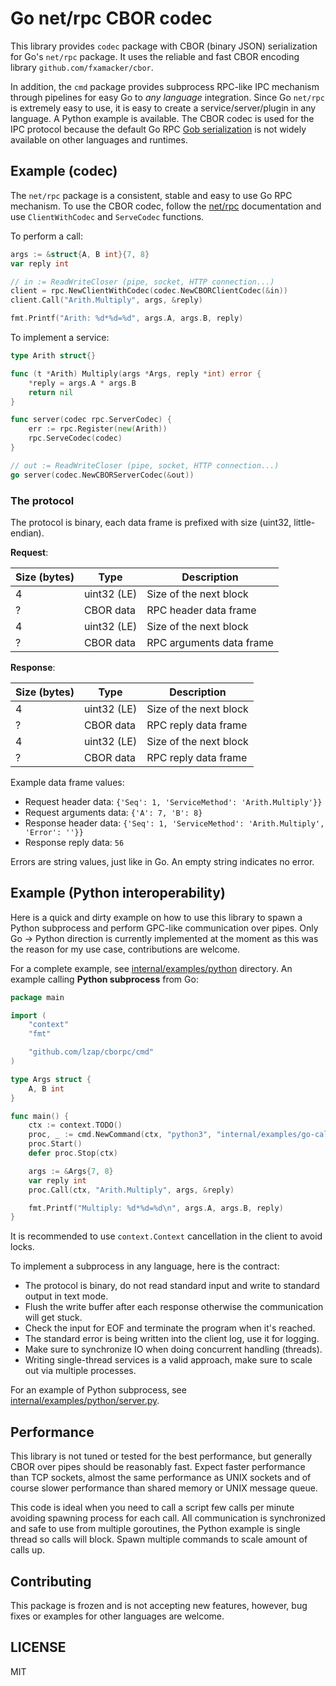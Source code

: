 # Go net/rpc CBOR codec

This library provides `codec` package with CBOR (binary JSON) serialization for Go's `net/rpc` package. It uses the
reliable and fast CBOR encoding library `github.com/fxamacker/cbor`.

In addition, the `cmd` package provides subprocess RPC-like IPC mechanism through pipelines for easy Go to _any
language_ integration. Since Go `net/rpc` is extremely easy to use, it is easy to create a service/server/plugin in
any language. A Python example is available. The CBOR codec is used for the IPC protocol because the default Go
RPC [Gob serialization](https://pkg.go.dev/encoding/gob) is not widely available on other languages and runtimes.

## Example (codec)

The `net/rpc` package is a consistent, stable and easy to use Go RPC mechanism. To use the CBOR codec, follow
the [net/rpc](https://pkg.go.dev/net/rpc) documentation and use `ClientWithCodec` and `ServeCodec` functions.

To perform a call:

```go
args := &struct{A, B int}{7, 8}
var reply int

// in := ReadWriteCloser (pipe, socket, HTTP connection...)
client = rpc.NewClientWithCodec(codec.NewCBORClientCodec(&in))
client.Call("Arith.Multiply", args, &reply)

fmt.Printf("Arith: %d*%d=%d", args.A, args.B, reply)
```

To implement a service:

```go
type Arith struct{}

func (t *Arith) Multiply(args *Args, reply *int) error {
    *reply = args.A * args.B
    return nil
}

func server(codec rpc.ServerCodec) {
    err := rpc.Register(new(Arith))
    rpc.ServeCodec(codec)
}

// out := ReadWriteCloser (pipe, socket, HTTP connection...)
go server(codec.NewCBORServerCodec(&out))
```

### The protocol

The protocol is binary, each data frame is prefixed with size (uint32, little-endian).

**Request**:

| Size (bytes) | Type        | Description              |
|--------------|-------------|--------------------------|
| 4            | uint32 (LE) | Size of the next block   |
| ?            | CBOR data   | RPC header data frame    |
| 4            | uint32 (LE) | Size of the next block   |
| ?            | CBOR data   | RPC arguments data frame |

**Response**:

| Size (bytes) | Type        | Description            |
|--------------|-------------|------------------------|
| 4            | uint32 (LE) | Size of the next block |
| ?            | CBOR data   | RPC reply data frame   |
| 4            | uint32 (LE) | Size of the next block |
| ?            | CBOR data   | RPC reply data frame   |

Example data frame values:

* Request header data: `{'Seq': 1, 'ServiceMethod': 'Arith.Multiply'}}`
* Request arguments data: `{'A': 7, 'B': 8}`
* Response header data: `{'Seq': 1, 'ServiceMethod': 'Arith.Multiply', 'Error': ''}}`
* Response reply data: `56`

Errors are string values, just like in Go. An empty string indicates no error.

## Example (Python interoperability)

Here is a quick and dirty example on how to use this library to spawn a Python subprocess and perform GPC-like
communication over pipes. Only Go -> Python direction is currently implemented at the moment as this was the reason for
my use case, contributions are welcome.

For a complete example, see [internal/examples/python](internal/examples/go-calls-python) directory. An example
calling **Python subprocess** from Go:

```go
package main

import (
	"context"
	"fmt"

	"github.com/lzap/cborpc/cmd"
)

type Args struct {
	A, B int
}

func main() {
	ctx := context.TODO()
	proc, _ := cmd.NewCommand(ctx, "python3", "internal/examples/go-calls-python/service.py")
	proc.Start()
	defer proc.Stop(ctx)

	args := &Args{7, 8}
	var reply int
	proc.Call(ctx, "Arith.Multiply", args, &reply)

	fmt.Printf("Multiply: %d*%d=%d\n", args.A, args.B, reply)
}
```

It is recommended to use `context.Context` cancellation in the client to avoid locks.

To implement a subprocess in any language, here is the contract:

* The protocol is binary, do not read standard input and write to standard output in text mode.
* Flush the write buffer after each response otherwise the communication will get stuck.
* Check the input for EOF and terminate the program when it's reached.
* The standard error is being written into the client log, use it for logging.
* Make sure to synchronize IO when doing concurrent handling (threads).
* Writing single-thread services is a valid approach, make sure to scale out via multiple processes.

For an example of Python subprocess,
see [internal/examples/python/server.py](internal/examples/go-calls-python/server.py).

## Performance

This library is not tuned or tested for the best performance, but generally CBOR over pipes should be reasonably fast.
Expect faster performance than TCP sockets, almost the same performance as UNIX sockets and of course slower performance
than shared memory or UNIX message queue.

This code is ideal when you need to call a script few calls per minute avoiding spawning process for each call. All
communication is synchronized and safe to use from multiple goroutines, the Python example is single thread so calls
will block. Spawn multiple commands to scale amount of calls up.

## Contributing

This package is frozen and is not accepting new features, however, bug fixes or examples for other languages are
welcome.

## LICENSE

MIT